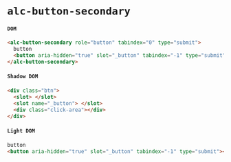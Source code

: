 # `alc-button-secondary`

#### `DOM`

```html
<alc-button-secondary role="button" tabindex="0" type="submit">
  button
  <button aria-hidden="true" slot="_button" tabindex="-1" type="submit"></button>
</alc-button-secondary>
```

#### `Shadow DOM`

```html
<div class="btn">
  <slot> </slot>
  <slot name="_button"> </slot>
  <div class="click-area"></div>
</div>
```

#### `Light DOM`

```html
button
<button aria-hidden="true" slot="_button" tabindex="-1" type="submit"></button>
```
